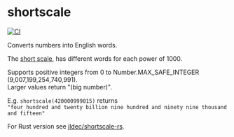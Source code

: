 # shortscale
[![CI](https://github.com/jldec/shortscale/workflows/CI/badge.svg)](https://github.com/jldec/shortscale/actions)

Converts numbers into English words.

The [short scale](https://en.wikipedia.org/wiki/Long_and_short_scale_words#Comparison),
has different words for each power of 1000.

Supports positive integers from 0 to Number.MAX_SAFE_INTEGER (9,007,199,254,740,991).  
Larger values return "(big number)".

E.g. `shortscale(420000999015)` returns  
`"four hundred and twenty billion nine hundred and ninety nine thousand and fifteen"`

For Rust version see [jldec/shortscale-rs](https://github.com/jldec/shortscale-rs).